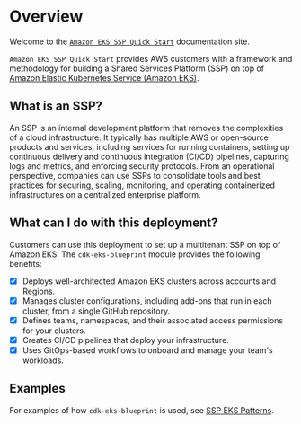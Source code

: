 # Overview

Welcome to the [`Amazon EKS SSP Quick Start`](https://github.com/aws-quickstart/quickstart-ssp-amazon-eks) documentation site.

`Amazon EKS SSP Quick Start` provides AWS customers with a framework and methodology for building a Shared Services Platform (SSP) on top of [Amazon Elastic Kubernetes Service (Amazon EKS)](https://aws.amazon.com/eks/).

## What is an SSP?

An SSP is an internal development platform that removes the complexities of a cloud infrastructure. It typically has multiple AWS or open-source products and services, including services for running containers, setting up continuous delivery and continuous integration (CI/CD) pipelines, capturing logs and metrics, and enforcing security protocols. From an operational perspective, companies can use SSPs to consolidate tools and best practices for securing, scaling, monitoring, and operating containerized infrastructures on a centralized enterprise platform.

## What can I do with this deployment?

Customers can use this deployment to set up a multitenant SSP on top of Amazon EKS. The `cdk-eks-blueprint` module provides the following benefits:

- [x] Deploys well-architected Amazon EKS clusters across accounts and Regions.
- [x] Manages cluster configurations, including add-ons that run in each cluster, from a single GitHub repository.
- [x] Defines teams, namespaces, and their associated access permissions for your clusters.
- [x] Creates CI/CD pipelines that deploy your infrastructure.
- [x] Uses GitOps-based workflows to onboard and manage your team's workloads. 

## Examples

For examples of how `cdk-eks-blueprint` is used, see [SSP EKS Patterns](https://github.com/aws-samples/ssp-eks-patterns).